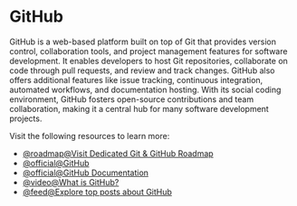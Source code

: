 # GitHub

GitHub is a web-based platform built on top of Git that provides version control, collaboration tools, and project management features for software development. It enables developers to host Git repositories, collaborate on code through pull requests, and review and track changes. GitHub also offers additional features like issue tracking, continuous integration, automated workflows, and documentation hosting. With its social coding environment, GitHub fosters open-source contributions and team collaboration, making it a central hub for many software development projects.

Visit the following resources to learn more:

- [@roadmap@Visit Dedicated Git & GitHub Roadmap](https://roadmap.sh/git-github)
- [@official@GitHub](https://github.com)
- [@official@GitHub Documentation](https://docs.github.com/en/get-started/quickstart)
- [@video@What is GitHub?](https://www.youtube.com/watch?v=w3jLJU7DT5E)
- [@feed@Explore top posts about GitHub](https://app.daily.dev/tags/github?ref=roadmapsh)
